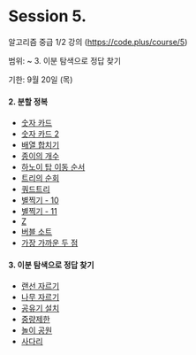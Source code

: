 # Session 5.

알고리즘 중급 1/2 강의 (https://code.plus/course/5)

범위: ~ 3. 이분 탐색으로 정답 찾기

기한: 9월 20일 (목)



#### 2. 분할 정복

- [숫자 카드](https://www.acmicpc.net/problem/10815)
- [숫자 카드 2](https://www.acmicpc.net/problem/10816)
- [배열 합치기](https://www.acmicpc.net/problem/11728)
- [종이의 개수](https://www.acmicpc.net/problem/1780)
- [하노이 탑 이동 순서](https://www.acmicpc.net/problem/11729)
- [트리의 순회](https://www.acmicpc.net/problem/2263)
- [쿼드트리](https://www.acmicpc.net/problem/1992)
- [별찍기 - 10](https://www.acmicpc.net/problem/2447)
- [별찍기 - 11](https://www.acmicpc.net/problem/2448)
- [Z](https://www.acmicpc.net/problem/1074)
- [버블 소트](https://www.acmicpc.net/problem/1517)
- [가장 가까운 두 점](https://www.acmicpc.net/problem/2261)



#### 3. 이분 탐색으로 정답 찾기

- [랜선 자르기](https://www.acmicpc.net/problem/1654)
- [나무 자르기](https://www.acmicpc.net/problem/2805)
- [공유기 설치](https://www.acmicpc.net/problem/2110)
- [중량제한](https://www.acmicpc.net/problem/1939)
- [놀이 공원](https://www.acmicpc.net/problem/1561)
- [사다리](https://www.acmicpc.net/problem/2022)